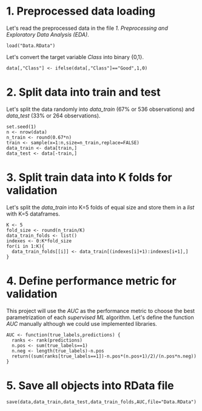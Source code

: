 # 1. Preprocessed data loading

Let's read the preprocessed data in the file *1. Preprocessing and Exploratory Data Analysis (EDA)*.
```{r}
load("Data.RData")
```

Let's convert the target variable *Class* into binary {0,1}.
```{r}
data[,"Class"] <- ifelse(data[,"Class"]=="Good",1,0)
```

# 2. Split data into train and test

Let's split the data randomly into *data_train* (67% or 536 observations) and *data_test* (33% or 264 observations).
```{r}
set.seed(1)
n <- nrow(data)
n_train <- round(0.67*n)
train <- sample(x=1:n,size=n_train,replace=FALSE)
data_train <- data[train,]
data_test <- data[-train,] 
```

# 3. Split train data into K folds for validation

Let's split the *data_train* into K=5 folds of equal size and store them in a *list* with K=5 dataframes.
```{r}
K <- 5
fold_size <- round(n_train/K)
data_train_folds <- list()
indexes <- 0:K*fold_size
for(i in 1:K){
  data_train_folds[[i]] <- data_train[(indexes[i]+1):indexes[i+1],]
}
```

# 4. Define performance metric for validation

This project will use the *AUC* as the performance metric to choose the best parametrization of each *supervised ML* algorithm. Let's define the function *AUC* manually although we could use implemented libraries.
```{r}
AUC <- function(true_labels,predictions) {
  ranks <- rank(predictions)
  n.pos <- sum(true_labels==1)
  n.neg <- length(true_labels)-n.pos
  return((sum(ranks[true_labels==1])-n.pos*(n.pos+1)/2)/(n.pos*n.neg))
}
```

# 5. Save all objects into RData file

```{r}
save(data,data_train,data_test,data_train_folds,AUC,file="Data.RData")
```
